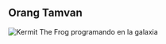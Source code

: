 
<h2>Orang Tamvan</h2>

![Kermit The Frog programando en la galaxia](https://i.imgur.com/gOmSTjv.png)
